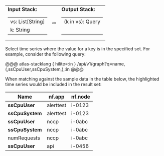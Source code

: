 <table>
  <tbody>
  <tr>
    <td>
      <strong>Input Stack:</strong>
      <table>
        <tbody>
        <tr><td>vs: List[String]</td></tr>
        <tr><td>k: String</td></tr>
        </tbody>
      </table>
    </td><td style="vertical-align: middle;">
      &#8680;
    </td><td>
      <strong>Output Stack:</strong>
      <table>
        <tbody>
        <tr><td>(k in vs): Query</td></tr>
        <tr><td>&nbsp;</td></tr>
        </tbody>
      </table>
    </td>
  </tr>
  </tbody>
</table>

Select time series where the value for a key is in the specified set. For example, consider
the following query:

@@@ atlas-stacklang { hilite=:in }
/api/v1/graph?q=name,(,ssCpuUser,ssCpuSystem,),:in
@@@

When matching against the sample data in the table below, the highlighted time series would be
included in the result set:

<table>
  <thead>
  <th>Name</th><th>nf.app</th><th>nf.node</th>
  </thead>
  <tbody>
  <tr class="atlas-hilite">
    <td><strong>ssCpuUser</strong></td>
    <td>alerttest</td>
    <td>i-0123</td>
  </tr><tr class="atlas-hilite">
    <td><strong>ssCpuSystem</strong></td>
    <td>alerttest</td>
    <td>i-0123</td>
  </tr><tr class="atlas-hilite">
    <td><strong>ssCpuUser</strong></td>
    <td>nccp</td>
    <td>i-0abc</td>
  </tr><tr class="atlas-hilite">
    <td><strong>ssCpuSystem</strong></td>
    <td>nccp</td>
    <td>i-0abc</td>
  </tr><tr>
    <td>numRequests</td>
    <td>nccp</td>
    <td>i-0abc</td>
  </tr><tr class="atlas-hilite">
    <td><strong>ssCpuUser</strong></td>
    <td>api</td>
    <td>i-0456</td>
  </tr>
  </tbody>
</table>

